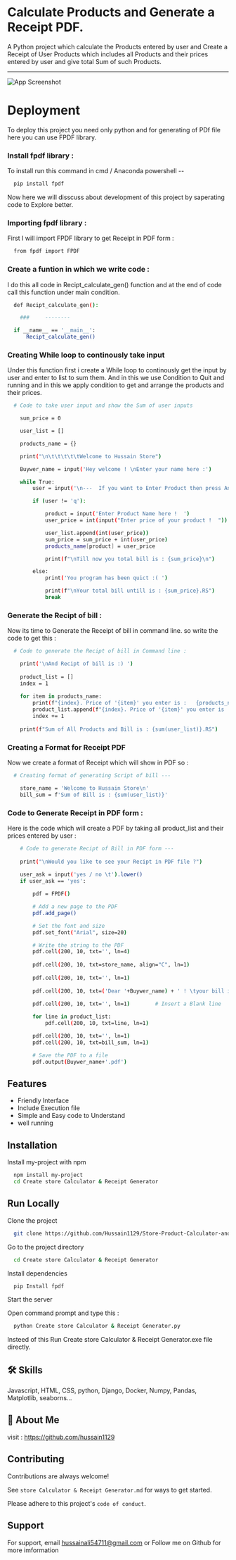 
# Calculate Products and Generate a Receipt PDF.

A Python project which calculate the Products entered by user and Create a Receipt of User Products which includes all Products and their prices entered by user and give total Sum of such Products.




___
![App Screenshot](https://www.klippa.com/wp-content/uploads/2022/07/Travel_Expenses_Title.png)


# Deployment

To deploy this project you need only python and for generating of PDf file here you can use FPDF library.

### Install fpdf library :
To install run this command in cmd / Anaconda powershell --

```bash
  pip install fpdf
```
Now here we will disscuss about development of this project by saperating code to Explore better. 

### Importing fpdf library :
First I will import FPDF library to get Receipt in PDF form :

```bash
  from fpdf import FPDF
```

### Create a funtion in which we write code :
I do this all code in Recipt_calculate_gen() function and at the end of code call this function under main condition.
```bash
  def Recipt_calculate_gen():

    ###     --------

  if __name__ == '__main__':
      Recipt_calculate_gen()
```

### Creating While loop to continously take input
Under this function first i create a While loop to continously get the input by user and enter to list to sum them. And in this we use Condition to Quit and running and in this we apply condition to get and arrange the products and their prices.

```bash
  # Code to take user input and show the Sum of user inputs

    sum_price = 0

    user_list = []

    products_name = {}

    print("\n\t\t\t\t\tWelcome to Hussain Store")

    Buywer_name = input('Hey welcome ! \nEnter your name here :')

    while True:
        user = input('\n---  If you want to Enter Product then press Any Key else Press q to Quit  ---  ')

        if (user != 'q'):

            product = input('Enter Product Name here !  ')
            user_price = int(input("Enter price of your product !  "))

            user_list.append(int(user_price))
            sum_price = sum_price + int(user_price)
            products_name[product] = user_price

            print(f"\nTill now you total bill is : {sum_price}\n")

        else:
            print('You program has been quict :( ')

            print(f"\nYour total bill untill is : {sum_price}.RS")
            break
```

### Generate the Recipt of bill :

Now its time to Generate the Receipt of bill in command line. so write the code to get this :

```bash
  # Code to generate the Recipt of bill in Command line :

    print('\nAnd Recipt of bill is :) ')
    
    product_list = []
    index = 1
    
    for item in products_name:
        print(f"{index}. Price of '{item}' you enter is :   {products_name[item]}")
        product_list.append(f"{index}. Price of '{item}' you enter is :   {products_name[item]}\n")
        index += 1
        
    print(f"Sum of All Products and Bill is : {sum(user_list)}.RS")
```

### Creating a Format for Receipt PDF
Now we create a format of Receipt which will show in PDF so :

```bash
  # Creating format of generating Script of bill ---

    store_name = 'Welcome to Hussain Store\n'
    bill_sum = f'Sum of Bill is : {sum(user_list)}'
```

### Code to Generate Receipt in PDF form :

Here is the code which will create a PDF by taking all product_list and their prices entered by user :



```bash
    # Code to generate Recipt of Bill in PDF form ---
    
    print("\nWould you like to see your Recipt in PDF file ?")
    
    user_ask = input('yes / no \t').lower()
    if user_ask == 'yes':

        pdf = FPDF()

        # Add a new page to the PDF
        pdf.add_page()

        # Set the font and size
        pdf.set_font("Arial", size=20)

        # Write the string to the PDF
        pdf.cell(200, 10, txt='', ln=4)
        
        pdf.cell(200, 10, txt=store_name, align="C", ln=1)
        
        pdf.cell(200, 10, txt='', ln=1)
        
        pdf.cell(200, 10, txt=('Dear '+Buywer_name) + ' ! \tyour bill is :', ln=1)
        
        pdf.cell(200, 10, txt='', ln=1)        # Insert a Blank line

        for line in product_list:
            pdf.cell(200, 10, txt=line, ln=1)

        pdf.cell(200, 10, txt='', ln=1)
        pdf.cell(200, 10, txt=bill_sum, ln=1)

        # Save the PDF to a file
        pdf.output(Buywer_name+'.pdf')
  ```
## Features

- Friendly Interface
- Include Execution file
- Simple and Easy code to Understand
- well running


## Installation

Install my-project with npm

```bash
  npm install my-project
  cd Create store Calculator & Receipt Generator
```
    
## Run Locally

Clone the project

```bash
  git clone https://github.com/Hussain1129/Store-Product-Calculator-and-Receipt-generator.git
```

Go to the project directory

```bash
  cd Create store Calculator & Receipt Generator
```

Install dependencies

```bash
  pip Install fpdf
```

Start the server

Open command prompt and type this :
```bash
  python Create store Calculator & Receipt Generator.py
```

Insteed of this Run Create store Calculator & Receipt Generator.exe file directly.

## 🛠 Skills
Javascript, HTML, CSS, python, Django, Docker, Numpy, Pandas, Matplotlib, seaborns...


## 🚀 About Me
visit :  https://github.com/hussain1129


## Contributing

Contributions are always welcome!

See `store Calculator & Receipt Generator.md` for ways to get started.

Please adhere to this project's `code of conduct`.


## Support

For support, email hussainali54711@gmail.com or Follow me on Github for more imformation

